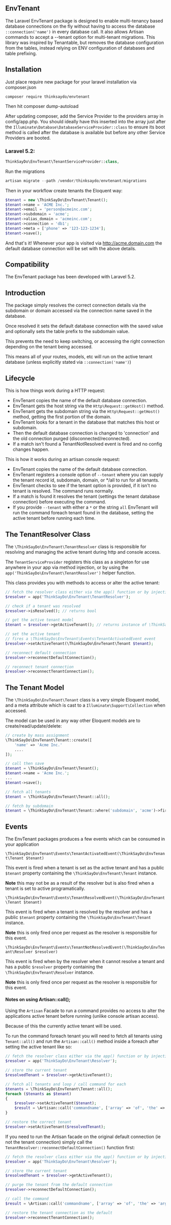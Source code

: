 ## EnvTenant

The Laravel EnvTenant package is designed to enable multi-tenancy based database connections on the fly without having to access the database ```::connection('name')``` in every database call.
It also allows Artisan commands to accept a --tenant option for multi-tenant migrations.
This library was inspired by Tenantable, but removes the database configuration from the tables, instead relying on ENV configuration of databases and table prefixing.


## Installation

Just place require new package for your laravel installation via composer.json

```
composer require thinksaydo/envtenant
```

Then hit composer dump-autoload

After updating composer, add the Service Provider to the providers array in config/app.php.
You should ideally have this inserted into the array just after the ```Illuminate\Database\DatabaseServiceProvider::class``` to ensure its boot method is called after the database is available but before any other Service Providers are booted.

### Laravel 5.2:

```php
ThinkSayDo\EnvTenant\TenantServiceProvider::class,
```

Run the migrations
```php 
artisan migrate --path /vendor/thinksaydo/envtenant/migrations
```

Then in your workflow create tenants the Eloquent way:

```php
$tenant = new \ThinkSayDo\EnvTenant\Tenant();
$tenant->name = 'ACME Inc.';
$tenant->email = 'person@acmeinc.com';
$tenant->subdomain = 'acme';
$tenant->alias_domain = 'acmeinc.com';
$tenant->connection = 'db1';
$tenant->meta = ['phone' => '123-123-1234'];
$tenant->save();
```

And that's it! Whenever your app is visited via http://acme.domain.com the default database connection will be set with the above details.

## Compatibility

The EnvTenant package has been developed with Laravel 5.2.

## Introduction

The package simply resolves the correct connection details via the subdomain or domain accessed via the connection name saved in the database.

Once resolved it sets the default database connection with the saved value and optionally sets the table prefix to the subdomain value.

This prevents the need to keep switching, or accessing the right connection depending on the tenant being accessed.

This means all of your routes, models, etc will run on the active tenant database (unless explicitly stated via ```::connection('name')```)

## Lifecycle

This is how things work during a HTTP request:

- EnvTenant copies the name of the default database connection.
- EnvTenant gets the host string via the ```Http\Request::getHost()``` method.
- EnvTenant gets the subdomain string via the ```Http\Request::getHost()``` method, getting the first portion of the domain.
- EnvTenant looks for a tenant in the database that matches this host or subdomain.
- Then the default database connection is changed to 'connection' and the old connection purged (disconnected/reconnected).
- If a match isn't found a TenantNotResolved event is fired and no config changes happen.

This is how it works during an artisan console request:

- EnvTenant copies the name of the default database connection.
- EnvTenant registers a console option of ```--tenant``` where you can supply the tenant record id, subdomain, domain, or */all to run for all tenants.
- EnvTenant checks to see if the tenant option is provided, if it isn't no tenant is resolved. The command runs normally.
- If a match is found it resolves the tenant (settings the tenant database connection) before executing the command.
- If you provide ```--tenant``` with either a ```*``` or the string ```all``` EnvTenant will run the command foreach tenant found in the database, setting the active tenant before running each time.

## The TenantResolver Class

The ```\ThinkSayDo\EnvTenant\TenantResolver``` class is responsible for resolving and managing the active tenant during http and console access.

The ```TenantServiceProvider``` registers this class as a singleton for use anywhere in your app via method injection, or by using the ```app('ThinkSayDo\EnvTenant\TenantResolver')``` helper function.

This class provides you with methods to access or alter the active tenant:

```php
// fetch the resolver class either via the app() function or by injecting
$resolver = app('ThinkSayDo\EnvTenant\TenantResolver');

// check if a tenant was resolved
$resolver->isResolved(); // returns bool

// get the active tenant model
$tenant = $resolver->getActiveTenant(); // returns instance of \ThinkSayDo\EnvTenant\Tenant or null

// set the active tenant
// fires a \ThinkSayDo\EnvTenant\Events\TenantActivatedEvent event
$resolver->setActiveTenant(\ThinkSayDo\EnvTenant\Tenant $tenant);

// reconnect default connection
$resolver->reconnectDefaultConnection();

// reconnect tenant connection
$resolver->reconnectTenantConnection();
```

## The Tenant Model

The ```\ThinkSayDo\EnvTenant\Tenant``` class is a very simple Eloquent model, and a meta attribute which is cast to a ```Illuminate\Support\Collection``` when accessed.

The model can be used in any way other Eloquent models are to create/read/update/delete:

```php
// create by mass assignment
\ThinkSayDo\EnvTenant\Tenant::create([
    'name' => 'Acme Inc.'
    ....
]);

// call then save
$tenant = \ThinkSayDo\EnvTenant\Tenant();
$tenant->name = 'Acme Inc.';
...
$tenant->save();

// fetch all tenants
$tenant = \ThinkSayDo\EnvTenant\Tenant::all();

// fetch by subdomain
$tenant = \ThinkSayDo\EnvTenant\Tenant::where('subdomain', 'acme')->first();
```

## Events

The EnvTenant packages produces a few events which can be consumed in your application

```\ThinkSayDo\EnvTenant\Events\TenantActivatedEvent(\ThinkSayDo\EnvTenant\Tenant $tenant)```

This event is fired when a tenant is set as the active tenant and has a public ```$tenant``` property containing the ```\ThinkSayDo\EnvTenant\Tenant``` instance.

**Note** this may not be as a result of the resolver but is also fired when a tenant is set to active programatically.

```\ThinkSayDo\EnvTenant\Events\TenantResolvedEvent(\ThinkSayDo\EnvTenant\Tenant $tenant)```

This event is fired when a tenant is resolved by the resolver and has a public ```$tenant``` property containing the ```\ThinkSayDo\EnvTenant\Tenant``` instance.

**Note** this is only fired once per request as the resolver is responsible for this event.

```\ThinkSayDo\EnvTenant\Events\TenantNotResolvedEvent(\ThinkSayDo\EnvTenant\Resolver $resolver)```

This event is fired when by the resolver when it cannot resolve a tenant and has a public ```$resolver``` property containing the ```\ThinkSayDo\EnvTenant\Resolver``` instance.

**Note** this is only fired once per request as the resolver is responsible for this event.

#### Notes on using Artisan::call();

Using the ```Artisan``` Facade to run a command provides no access to alter the applications active tenant before running (unlike console artisan access).

Because of this the currently active tenant will be used.

To run the command foreach tenant you will need to fetch all tenants using ```Tenant::all()``` and run the ```Artisan::call()``` method inside a foreach after setting the active tenant like so:

```php
// fetch the resolver class either via the app() function or by injecting
$resolver = app('ThinkSayDo\EnvTenant\Resolver');

// store the current tenant
$resolvedTenant = $resolver->getActiveTenant();

// fetch all tenants and loop / call command for each
$tenants = \ThinkSayDo\EnvTenant\Tenant::all();
foreach ($tenants as $tenant)
{
    $resolver->setActiveTenant($tenant);
    $result = \Artisan::call('commandname', ['array' => 'of', 'the' => 'arguments']);
}

// restore the correct tenant
$resolver->setActiveTenant($resolvedTenant);
```

If you need to run the Artisan facade on the original default connection (ie not the tenant connection) simply call the ```TenantResolver::reconnectDefaultConnection()``` function first:

```php
// fetch the resolver class either via the app() function or by injecting
$resolver = app('ThinkSayDo\EnvTenant\Resolver');

// store the current tenant
$resolvedTenant = $resolver->getActiveTenant();

// purge the tenant from the default connection
$resolver->reconnectDefaultConnection();

// call the command
$result = \Artisan::call('commandname', ['array' => 'of', 'the' => 'arguments']);

// restore the tenant connection as the default
$resolver->reconnectTenantConnection();
```
